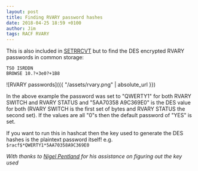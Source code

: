 ```yaml
---
layout: post
title: Finding RVARY password hashes
date: 2018-04-25 18:59 +0100
author: Jim
tags: RACF RVARY
---
```

This is also included in [SETRRCVT](https://github.com/jaytay79/zos/blob/master/SETRRCVT.rexx) but to find the DES encrypted RVARY passwords in common storage:  

```
TSO ISRDDN  
BROWSE 10.?+3e0?+1B8  
```
![RVARY passwords]({{ "/assets/rvary.png" | absolute_url }})

In the above example the password was set to "QWERTY1" for both RVARY SWITCH and RVARY STATUS and "5AA70358 A9C369E0" is the DES value for both (RVARY SWITCH is the first set of bytes and RVARY STATUS the second set). If the values are all "0"s then the default password of "YES" is set.  

If you want to run this in hashcat then the key used to generate the DES hashes is the plaintext password itself! e.g. `$racf$*QWERTY1*5AA70358A9C369E0`

_With thanks to [Nigel Pentland](https://www.nigelpentland.co.uk/utilities/) for his assistance on figuring out the key used_